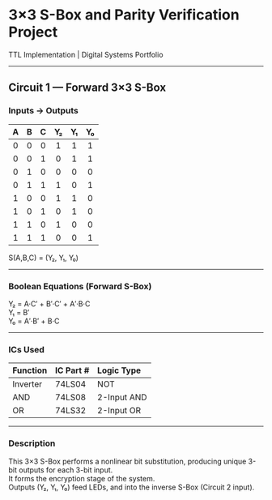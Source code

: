 # 3×3 S-Box and Parity Verification Project  
TTL Implementation | Digital Systems Portfolio

---

## Circuit 1 — Forward 3×3 S-Box

### Inputs → Outputs
| A | B | C | Y₂ | Y₁ | Y₀ |
|:-:|:-:|:-:|:--:|:--:|:--:|
| 0 | 0 | 0 | 1 | 1 | 1 |
| 0 | 0 | 1 | 0 | 1 | 1 |
| 0 | 1 | 0 | 0 | 0 | 0 |
| 0 | 1 | 1 | 1 | 0 | 1 |
| 1 | 0 | 0 | 1 | 1 | 0 |
| 1 | 0 | 1 | 0 | 1 | 0 |
| 1 | 1 | 0 | 1 | 0 | 0 |
| 1 | 1 | 1 | 0 | 0 | 1 |

S(A,B,C) = (Y₂, Y₁, Y₀)

---

### Boolean Equations (Forward S-Box)
Y₂ = A·C′ + B′·C′ + A′·B·C  
Y₁ = B′  
Y₀ = A′·B′ + B·C  

---

### ICs Used
| Function | IC Part # | Logic Type |
|:----------|:-----------|:------------|
| Inverter | 74LS04 | NOT |
| AND | 74LS08 | 2-Input AND |
| OR | 74LS32 | 2-Input OR |

---

### Description
This 3×3 S-Box performs a nonlinear bit substitution, producing unique 3-bit outputs for each 3-bit input.  
It forms the encryption stage of the system.  
Outputs (Y₂, Y₁, Y₀) feed LEDs, and into the inverse S-Box (Circuit 2 input).
